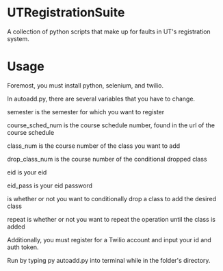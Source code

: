 # UTRegistrationSuite
A collection of python scripts that make up for faults in UT's registration system.

# Usage
Foremost, you must install python, selenium, and twilio.

In autoadd.py, there are several variables that you have to change.

semester is the semester for which you want to register

course_sched_num is the course schedule number, found in the url of the course schedule

class_num is the course number of the class you want to add

drop_class_num is the course number of the conditional dropped class

eid is your eid

eid_pass is your eid password

is whether or not you want to conditionally drop a class to add the desired class

repeat is whether or not you want to repeat the operation until the class is added

Additionally, you must register for a Twilio account and input your id and auth token.

Run by typing py autoadd.py into terminal while in the folder's directory.
